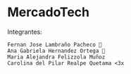 # MercadoTech
Integrantes:

	Fernan Jose Lambraño Pacheco 👾
	Ana Gabriela Hernandez Ortega 💫
	Maria Alejandra Felizzola Muñoz
	Carolina del Pilar Realpe Quetama <3x



